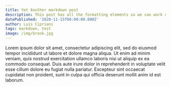 ```yaml
---
title: Yet Another markdown post
description: This post has all the formatting elements so we can work on markdown styles.
datePublished: '2020-11-15T00:00:00.000Z'
author: Luis Cipriani
tags: markdown, test
image: /img/brook.jpg
---
```


Lorem ipsum dolor sit amet, consectetur adipiscing elit, sed do eiusmod tempor incididunt ut labore et dolore magna aliqua. Ut enim ad minim veniam, quis nostrud exercitation ullamco laboris nisi ut aliquip ex ea commodo consequat. Duis aute irure dolor in reprehenderit in voluptate velit esse cillum dolore eu fugiat nulla pariatur. Excepteur sint occaecat cupidatat non proident, sunt in culpa qui officia deserunt mollit anim id est laborum.
